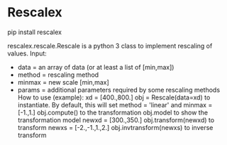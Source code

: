 # Rescalex

pip install rescalex

rescalex.rescale.Rescale is a python 3 class to implement rescaling of values.
Input:
- data = an array of data (or at least a list of [min,max])
- method = rescaling method
- minmax = new scale [min,max]
- params = additional parameters required by some rescaling methods
How to use (example):
xd = [400.,800.]
obj = Rescale(data=xd) to instantiate. By default, this will set method = 'linear' and minmax = [-1.,1.]
obj.compute() to the transformation
obj.model to show the transformation model
newxd = [300.,350.]
obj.transform(newxd) to transform
newxs = [-2.,-1.,1.,2.]
obj.invtransform(newxs) to inverse transform
